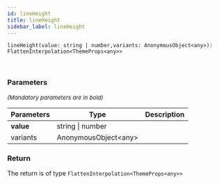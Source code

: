 ```yaml
---
id: lineHeight
title: lineHeight
sidebar_label: lineHeight
---
```


```tsx
lineHeight(value: string | number,variants: AnonymousObject<any>): FlattenInterpolation<ThemeProps<any>>
```
<br/>



### Parameters

<font size="2"><i>(Mandatory parameters are in bold)</i></font>

| Parameters | Type | Description |
| --------- | ---- | ----------- |
| **value** | string \| number |  |
| variants | AnonymousObject<any\> |  |


### Return



The return is of type <code>FlattenInterpolation<ThemeProps<any\>\></code>